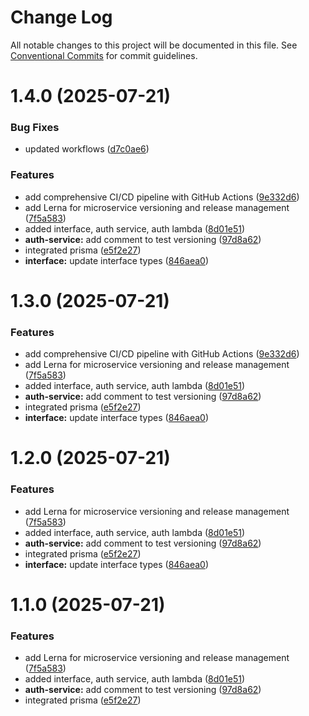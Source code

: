 # Change Log

All notable changes to this project will be documented in this file.
See [Conventional Commits](https://conventionalcommits.org) for commit guidelines.

# 1.4.0 (2025-07-21)


### Bug Fixes

* updated workflows ([d7c0ae6](https://github.com/anuragbhatt1805/TrustHive/commit/d7c0ae617de6d985f148ae4c4c5dc48cc7a7a408))


### Features

* add comprehensive CI/CD pipeline with GitHub Actions ([9e332d6](https://github.com/anuragbhatt1805/TrustHive/commit/9e332d6afec30ceda397643be66c2019abac5eb8))
* add Lerna for microservice versioning and release management ([7f5a583](https://github.com/anuragbhatt1805/TrustHive/commit/7f5a583e2851081e6e1853bcebadc154e498feb6))
* added interface, auth service, auth lambda ([8d01e51](https://github.com/anuragbhatt1805/TrustHive/commit/8d01e518dbf53e343d3fd661385364e583057c3e))
* **auth-service:** add comment to test versioning ([97d8a62](https://github.com/anuragbhatt1805/TrustHive/commit/97d8a62518e0547671c143588561358d6e3d60fe))
* integrated prisma ([e5f2e27](https://github.com/anuragbhatt1805/TrustHive/commit/e5f2e27a50486380d2f56300cad5131498611b1f))
* **interface:** update interface types ([846aea0](https://github.com/anuragbhatt1805/TrustHive/commit/846aea03121d8526c1851fc1e4b69febd797ad24))





# 1.3.0 (2025-07-21)


### Features

* add comprehensive CI/CD pipeline with GitHub Actions ([9e332d6](https://github.com/anuragbhatt1805/TrustHive/commit/9e332d6afec30ceda397643be66c2019abac5eb8))
* add Lerna for microservice versioning and release management ([7f5a583](https://github.com/anuragbhatt1805/TrustHive/commit/7f5a583e2851081e6e1853bcebadc154e498feb6))
* added interface, auth service, auth lambda ([8d01e51](https://github.com/anuragbhatt1805/TrustHive/commit/8d01e518dbf53e343d3fd661385364e583057c3e))
* **auth-service:** add comment to test versioning ([97d8a62](https://github.com/anuragbhatt1805/TrustHive/commit/97d8a62518e0547671c143588561358d6e3d60fe))
* integrated prisma ([e5f2e27](https://github.com/anuragbhatt1805/TrustHive/commit/e5f2e27a50486380d2f56300cad5131498611b1f))
* **interface:** update interface types ([846aea0](https://github.com/anuragbhatt1805/TrustHive/commit/846aea03121d8526c1851fc1e4b69febd797ad24))





# 1.2.0 (2025-07-21)


### Features

* add Lerna for microservice versioning and release management ([7f5a583](https://github.com/anuragbhatt1805/TrustHive/commit/7f5a583e2851081e6e1853bcebadc154e498feb6))
* added interface, auth service, auth lambda ([8d01e51](https://github.com/anuragbhatt1805/TrustHive/commit/8d01e518dbf53e343d3fd661385364e583057c3e))
* **auth-service:** add comment to test versioning ([97d8a62](https://github.com/anuragbhatt1805/TrustHive/commit/97d8a62518e0547671c143588561358d6e3d60fe))
* integrated prisma ([e5f2e27](https://github.com/anuragbhatt1805/TrustHive/commit/e5f2e27a50486380d2f56300cad5131498611b1f))
* **interface:** update interface types ([846aea0](https://github.com/anuragbhatt1805/TrustHive/commit/846aea03121d8526c1851fc1e4b69febd797ad24))





# 1.1.0 (2025-07-21)


### Features

* add Lerna for microservice versioning and release management ([7f5a583](https://github.com/anuragbhatt1805/TrustHive/commit/7f5a583e2851081e6e1853bcebadc154e498feb6))
* added interface, auth service, auth lambda ([8d01e51](https://github.com/anuragbhatt1805/TrustHive/commit/8d01e518dbf53e343d3fd661385364e583057c3e))
* **auth-service:** add comment to test versioning ([97d8a62](https://github.com/anuragbhatt1805/TrustHive/commit/97d8a62518e0547671c143588561358d6e3d60fe))
* integrated prisma ([e5f2e27](https://github.com/anuragbhatt1805/TrustHive/commit/e5f2e27a50486380d2f56300cad5131498611b1f))
